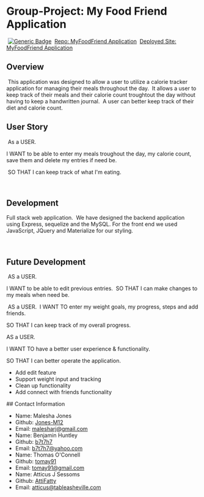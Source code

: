 # Group-Project: My Food Friend Application
​
[![Generic Badge](https://img.shields.io/badge/VERSION-1.1.0-BLUE.svg)](https://shields.io/)
​
[Repo: MyFoodFriend Application](https://github.com/Jones-M12/MyFoodFriend.git)
​
[Deployed Site: MyFoodFriend Application](https://myfoodfriend.herokuapp.com/)
​
## Overview
​
This application was designed to allow a user to utilize a calorie tracker application for managing their meals throughout the day. 
​
It allows a user to keep track of their meals and their calorie count troughtout the day without having to keep a handwritten journal.
​
A user can better keep track of their diet and calorie count.
​
## User Story
​
 As a USER.
 ​

 I WANT to be able to enter my meals troughout the day, my calorie count, save them and delete my entries if need be.
 
​
 SO THAT I can keep track of what I'm eating. 
 
​
## Development

Full stack web application.
​
We have designed the backend application using Express, sequelize and the MySQL. For the front end we used JavaScript, JQuery and Materialize for our styling. 


​
## Future Development
​
AS a USER.

I WANT to be able to edit previous entries.
​
SO THAT I can make changes to my meals when need be.

​
AS a USER.
​
I WANT TO enter my weight goals, my progress, steps and add friends.

SO THAT I can keep track of my overall progress.


AS a USER.

I WANT TO have a better user experience & functionality.

SO THAT I can better operate the application.

* Add edit feature
* Support weight input and tracking
* Clean up functionality 
* Add connect with friends functionality
 

​## Contact Information
​
* Name: Malesha Jones
* Github: [Jones-M12](https://github.com/Jones-M12)
* Email: malesharj@gmail.com
​
* Name: Benjamin Huntley
* Github: [b7t7h7](https://github.com/b7t7h7)
* Email: b7t7h7@yahoo.com
​
* Name: Thomas O'Connell
* Github: [tomay91](https://github.com/tomay91)
* Email: tomay91@gmail.com
​
* Name: Atticus J Sessoms
* Github: [AttiFatty](https://github.com/AttiFatty)
* Email: atticus@tableasheville.com
